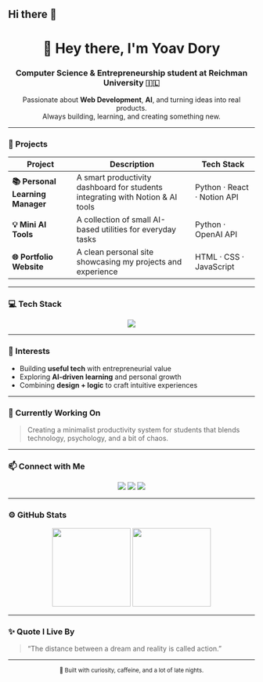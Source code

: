 ## Hi there 👋

<!-- 🌟 YOAV DORY | Computer Science & Entrepreneurship Student -->

<h1 align="center">👋 Hey there, I'm <b>Yoav Dory</b></h1>
<h3 align="center">Computer Science & Entrepreneurship student at Reichman University 🇮🇱</h3>
<p align="center">
  Passionate about <b>Web Development</b>, <b>AI</b>, and turning ideas into real products.<br>
  Always building, learning, and creating something new.
</p>

---

### 🚀 Projects
| Project | Description | Tech Stack |
|----------|--------------|-------------|
| **📚 Personal Learning Manager** | A smart productivity dashboard for students integrating with Notion & AI tools | Python · React · Notion API |
| **💡 Mini AI Tools** | A collection of small AI-based utilities for everyday tasks | Python · OpenAI API |
| **🌐 Portfolio Website** | A clean personal site showcasing my projects and experience | HTML · CSS · JavaScript |

---

### 💻 Tech Stack
<p align="center">
  <img src="https://skillicons.dev/icons?i=python,react,js,html,css,git,notion,vscode" />
</p>

---

### 🧠 Interests
- Building **useful tech** with entrepreneurial value  
- Exploring **AI-driven learning** and personal growth  
- Combining **design + logic** to craft intuitive experiences  

---

### 🧩 Currently Working On
> Creating a minimalist productivity system for students that blends technology, psychology, and a bit of chaos.

---

### 📫 Connect with Me
<p align="center">
  <a href="mailto:yoavdory5@gmail.com"><img src="https://img.shields.io/badge/Email-yoavdory5%40gmail.com-blue?logo=gmail&logoColor=white"></a>
  <a href="https://linkedin.com"><img src="https://img.shields.io/badge/LinkedIn-Profile-blue?logo=linkedin"></a>
  <a href="https://github.com/yoavdory"><img src="https://img.shields.io/badge/GitHub-yoavdory-black?logo=github"></a>
</p>

---

### ⚙️ GitHub Stats
<p align="center">
  <img src="https://github-readme-stats.vercel.app/api?username=yoavdory&show_icons=true&theme=default" height="160">
  <img src="https://github-readme-stats.vercel.app/api/top-langs/?username=yoavdory&layout=compact&theme=default" height="160">
</p>

---

### ✨ Quote I Live By
> “The distance between a dream and reality is called action.”  

---

<p align="center">
  <sub>🧭 Built with curiosity, caffeine, and a lot of late nights.</sub>
</p>

